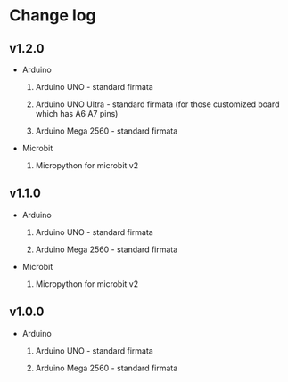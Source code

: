 # Change log

## v1.2.0

- Arduino

    1. Arduino UNO - standard firmata

    2. Arduino UNO Ultra - standard firmata (for those customized board which has A6 A7 pins)

    3. Arduino Mega 2560 - standard firmata

- Microbit

    1. Micropython for microbit v2

## v1.1.0

- Arduino

    1. Arduino UNO - standard firmata

    2. Arduino Mega 2560 - standard firmata

- Microbit

    1. Micropython for microbit v2

## v1.0.0

- Arduino

  1. Arduino UNO - standard firmata

  2. Arduino Mega 2560 - standard firmata
